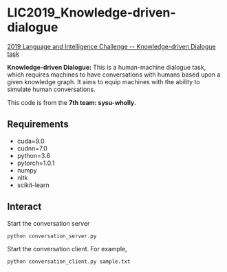 # LIC2019_Knowledge-driven-dialogue
[2019 Language and Intelligence Challenge -- Knowledge-driven Dialogue task](http://lic2019.ccf.org.cn/talk)

**Knowledge-driven Dialogue:** This is a human-machine dialogue task, which requires machines to have conversations with humans based upon a given knowledge graph. It aims to equip machines with the ability to simulate human conversations.

This code is from the **7th team: sysu-wholly**.

## Requirements

* cuda=9.0
* cudnn=7.0
* python=3.6
* pytorch=1.0.1
* numpy
* nltk
* scikit-learn

## Interact
Start the conversation server
```
python conversation_server.py
```
Start the conversation client. For example,
```
python conversation_client.py sample.txt
```
